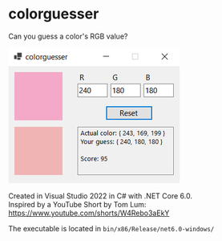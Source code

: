 # colorguesser
Can you guess a color's RGB value?

![screenshot](screenshot.png)

Created in Visual Studio 2022 in C# with .NET Core 6.0.  
Inspired by a YouTube Short by Tom Lum: https://www.youtube.com/shorts/W4Rebo3aEkY

The executable is located in `bin/x86/Release/net6.0-windows/`
